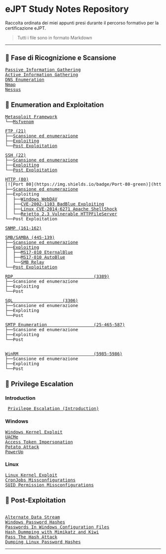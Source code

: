 # eJPT Study Notes Repository

Raccolta ordinata dei miei appunti presi durante il percorso formativo per la certificazione eJPT.
> Tutti i file sono in formato Markdown

---

## 🧭 Fase di Ricognizione e Scansione
<pre>
<a href="https://github.com/Gigidotexe/Penetration_Test_notes/blob/main/Passive%20Information%20Gathering.md">Passive Information Gathering</a>
<a href="https://github.com/Gigidotexe/Penetration_Test_notes/blob/main/Active%20Information%20Gathering.md">Active Information Gathering</a>
<a href="https://github.com/Gigidotexe/Penetration_Test_notes/blob/main/DNS%20Emumeration.md">DNS Enumeration</a>
<a href="https://github.com/Gigidotexe/Penetration_Test_notes/blob/main/Nmap.md">Nmap</a>
<a href="https://github.com/Gigidotexe/Penetration_Test_notes/tree/main">Nessus</a>
</pre>

## 🧾 Enumeration and Exploitation
<pre>
<a href="https://github.com/Gigidotexe/Penetration_Test_notes/blob/main/Metasploit%20Framework.md">Metasploit Framework</a>
└──<a href="https://github.com/Gigidotexe/Penetration_Test_notes/blob/main/Msfvenom.md">Msfvenom</a>
</pre>
<pre>
<a href="https://github.com/Gigidotexe/Penetration_Test_notes/blob/main/FTP%20(21).md">FTP (21)</a>
├──<a href="https://github.com/Gigidotexe/Penetration_Test_notes/blob/main/FTP%20Scan%20and%20Enumeration.md">Scansione ed enumerazione</a>
├──<a href="https://github.com/Gigidotexe/Penetration_Test_notes/blob/main/FTP%20Exploiting.md">Exploiting</a> 
└──<a href="https://github.com/Gigidotexe/Penetration_Test_notes/blob/main/FTP%20Post%20Exploitation.md">Post Exploitation</a>
</pre>
<pre>
<a href="https://github.com/Gigidotexe/Penetration_Test_notes/blob/main/SSH%20(22).md">SSH (22)</a>
├──<a href="https://github.com/Gigidotexe/Penetration_Test_notes/blob/main/SSH%20Scan%20and%20Enumeration.md">Scansione ed enumerazione</a>
├──<a href="https://github.com/Gigidotexe/Penetration_Test_notes/blob/main/SSH%20Exploiting.md">Exploiting</a> 
└──<a href="https://github.com/Gigidotexe/Penetration_Test_notes/blob/main/SSH%20Post%20Exploitation.md">Post Exploitation</a>
</pre>
<pre>
<a href="https://github.com/Gigidotexe/Penetration_Test_notes/blob/main/HTTP.md">HTTP (80)</a> 
[![Port 80](https://img.shields.io/badge/Port-80-green)](https://github.com/Gigidotexe/Penetration_Test_notes/blob/main/HTTP.md)
├──<a href="https://github.com/Gigidotexe/Penetration_Test_notes/blob/main/HTTP%20Scan%20and%20Enumeration.md">Scansione ed enumerazione</a>
├──Exploiting
│  ├──<a href="https://github.com/Gigidotexe/Penetration_Test_notes/blob/main/IIS%20WebDAV%20Exploiting.md">Windows WebDAV</a> 
│  ├──<a href="https://github.com/Gigidotexe/Penetration_Test_notes/blob/main/CVE-2002-1103%20BadBlue%20Exploiting.md">CVE-2002-1103 BadBlue Exploiting</a>
│  ├──<a href="https://github.com/Gigidotexe/Penetration_Test_notes/blob/main/CVE-2014-6271%20ShellShock.md">Linux CVE-2014-6271 Apache ShellShock</a>
│  └──<a href="https://github.com/Gigidotexe/Penetration_Test_notes/blob/main/Rejetto%20Vulnerable%20HTTPFileServer.md">Rejetto 2.3 Vulnerable HTTPFileServer</a>
└──Post Exploitation
</pre>
<pre>
<a href="https://github.com/Gigidotexe/Penetration_Test_notes/blob/main/SNMP%20(161-162).md">SNMP (161-162)</a>
</pre>
<pre>
<a href="https://github.com/Gigidotexe/Penetration_Test_notes/blob/main/SMB,%20SAMBA%20(445-139).md">SMB/SAMBA (445-139)</a>
├──<a href="https://github.com/Gigidotexe/Penetration_Test_notes/blob/main/SMB%20San%20and%20Enumeration.md">Scansione ed enumerazione</a>
├──<a href="https://github.com/Gigidotexe/Penetration_Test_notes/blob/main/SMB%20Exploiting.md">Exploiting</a>
│  ├──<a href="https://github.com/Gigidotexe/Penetration_Test_notes/blob/main/MS17-010%20EternalBlue.md">MS17-010 EternalBlue</a>
│  ├──<a href="https://github.com/Gigidotexe/Penetration_Test_notes/blob/main/MS17-010%20AutoBlue.md">MS17-010 AutoBlue</a>
│  └──<a href="https://github.com/Gigidotexe/Penetration_Test_notes/blob/main/SMB%20Relay%20Attack.md">SMB Relay</a>
└──<a href="https://github.com/Gigidotexe/Penetration_Test_notes/blob/main/SMB%20Post%20Exploitation.md">Post Exploitation</a>
</pre>
<pre>
<a href="https://github.com/Gigidotexe/Penetration_Test_notes/blob/main/RDP%20(3389).md">RDP                               (3389)</a> 
├──Scansione ed enumerazione
├──Exploiting 
└──Post
</pre>
<pre>
<a href="https://github.com/Gigidotexe/Penetration_Test_notes/blob/main/SQL%20(3306).md">SQL                   (3306)</a> 
├──Scansione ed enumerazione
├──Exploiting 
└──Post
</pre>
<pre>
<a href="https://github.com/Gigidotexe/Penetration_Test_notes/blob/main/SMTP%20(25-465-587).md">SMTP Enumeration                  (25-465-587)</a> 
├──Scansione ed enumerazione
├──Exploiting 
└──Post
</pre>
<pre>  
<a href="https://github.com/Gigidotexe/Penetration_Test_notes/blob/main/WinRM%20(5985-5986).md">WinRM                             (5985-5986)</a>
├──Scansione ed enumerazione
├──Exploiting 
└──Post
</pre>

## 🧬 Privilege Escalation
### Introduction
<pre>
 <a href="https://github.com/Gigidotexe/Penetration_Test_notes/blob/main/Privilege%20Escalation%20(Introduction).md">Privilege Escalation (Introduction)</a>
</pre>
### Windows
<pre>
<a href="https://github.com/Gigidotexe/Penetration_Test_notes/blob/main/Windows%20Kernel%20Exploit.md">Windows Kernel Exploit</a> 
<a href="https://github.com/Gigidotexe/Penetration_Test_notes/blob/main/UACMe.md">UACMe</a>  
<a href="https://github.com/Gigidotexe/Penetration_Test_notes/blob/main/Access%20Token%20Impersonation.md">Access Token Impersonation</a>
<a href="https://github.com/Gigidotexe/Penetration_Test_notes/blob/main/Potato%20Attack.md">Potato Attack</a>
<a href="https://github.com/Gigidotexe/Penetration_Test_notes/blob/main/PowerUp.md">PowerUp</a>
</pre>

### Linux
<pre>
<a href="https://github.com/Gigidotexe/Penetration_Test_notes/blob/main/Linux%20Kernel%20Exploits%20(CVE-2016-5195%20Dirty%20COW).md">Linux Kernel Exploit</a>
<a href="https://github.com/Gigidotexe/Penetration_Test_notes/blob/main/CronJobs%20Missconfigurations.md">CronJobs Missconfigurations</a>
<a href="https://github.com/Gigidotexe/Penetration_Test_notes/blob/main/SUID%20Permissions%20Missconfigurations.md">SUID Permission Missconfigurations</a>
</pre>


## 🧰 Post-Exploitation
<pre>
<!-- parla di autoroute -s <network/subnet>, auxiliary/server/socks_proxy e netstat -antp. l'ho torvato nella sessione di smb -->
<a href="https://github.com/Gigidotexe/Penetration_Test_notes/blob/main/Alternate%20Data%20Stream.md">Alternate Data Stream</a> 
<a href="https://github.com/Gigidotexe/Penetration_Test_notes/blob/main/Windows%20Password%20Hashes.md">Windows Password Hashes</a> 
<a href="https://github.com/Gigidotexe/Penetration_Test_notes/blob/main/Searching%20For%20Passwords%20In%20Windows%20Configuration%20Files.md">Passwords In Windows Configuration Files</a>
<a href="https://github.com/Gigidotexe/Penetration_Test_notes/blob/main/Hash%20Dumping%20with%20Mimikatz%20and%20Kiwi.md">Hash Dummping with Mimikatz and Kiwi</a>
<a href="https://github.com/Gigidotexe/Penetration_Test_notes/blob/main/PassTheHashAttack.md">Pass The Hash Attack</a>
<a href="https://github.com/Gigidotexe/Penetration_Test_notes/blob/main/Dumping%20Linux%20Password%20Hashes.md">Dumping Linux Password Hashes</a>
</pre>
---
